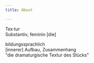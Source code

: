```yaml
---
title: About

---
```


Tex·tur  
Substantiv, feminin [die]  

bildungssprachlich  
[innerer] Aufbau, Zusammenhang  
"die dramaturgische Textur des Stücks"